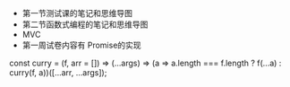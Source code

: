 +   第一节测试课的笔记和思维导图
+   第二节函数式编程的笔记和思维导图
+   MVC
+   第一周试卷内容有 Promise的实现



const curry = (f, arr = []) => (...args) => (a => a.length === f.length ? f(...a) : curry(f, a))([...arr, ...args]);